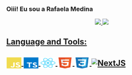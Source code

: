 ### Oiii! Eu sou a Rafaela Medina

<div align="center" style="display:"flex" flex-direction:"column"">
  <a href="https://github.com/rafaelaxmedina">
  <img height="180em" src="https://github-readme-stats.vercel.app/api?username=rafaelaxmedina&show_icons=true&theme=dracula&include_all_commits=true&count_private=true"/>
  <img height="180em" src="https://github-readme-stats.vercel.app/api/top-langs/?username=rafaelaxmedina&layout=compact&langs_count=7&theme=dracula"/>
</div>
  

  <div style="display: inline_block">
  <h2>Language and Tools: <h2/>
  <img align="center" alt="Javascript" height="30" width="40" src="https://raw.githubusercontent.com/devicons/devicon/master/icons/javascript/javascript-plain.svg">
  <img align="center" alt="Typescript" height="30" width="40" src="https://raw.githubusercontent.com/devicons/devicon/master/icons/typescript/typescript-plain.svg">
  <img align="center" alt="React" height="30" width="40" src="https://raw.githubusercontent.com/devicons/devicon/master/icons/react/react-original.svg">
  <img align="center" alt="HTML" height="30" width="40" src="https://raw.githubusercontent.com/devicons/devicon/master/icons/html5/html5-original.svg">
  <img align="center" alt="CSS" height="30" width="40" src="https://raw.githubusercontent.com/devicons/devicon/master/icons/css3/css3-original.svg">
   <img align="center" alt="NextJS"  height="30" width="40" src="https://cdn.jsdelivr.net/gh/devicons/devicon/icons/nextjs/nextjs-original-wordmark.svg" />
</div>
